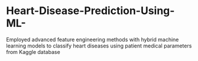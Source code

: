 # Heart-Disease-Prediction-Using-ML-
Employed advanced feature engineering methods with hybrid machine learning models to classify heart diseases using patient medical parameters from Kaggle database
